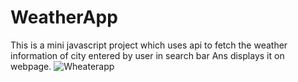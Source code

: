 # WeatherApp
This is a mini javascript project which uses api to fetch the weather information of city entered by user in search bar Ans displays it on webpage.
![Wheaterapp](https://user-images.githubusercontent.com/56781823/177387680-93287606-09a9-450d-9cfd-2f09f933b923.png)
